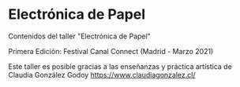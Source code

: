 # Electrónica de Papel
Contenidos del taller "Electrónica de Papel"

Primera Edición: Festival Canal Connect (Madrid - Marzo 2021)

Este taller es posible gracias a las enseñanzas y práctica artística de Claudia González Godoy
https://www.claudiagonzalez.cl/
